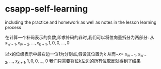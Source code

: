 # csapp-self-learning
including the practice and homework as well as notes in the lesson learning process

在计算一个补码表示的负数,即求补码的非时,我们可以将位向量拆分为两部分:
从$x_{w-1},x_{w-2},...,x_{k+1},1,0,0,...,0$

以x的位级表示中最右边一位1为分割点,假设其位置为k
从而$-x = ~x_{w-1},~x_{w-2},...,~x_{k+1},1,0,0,...,0$ 
我们只需要将位k左边的所有位取反就得到了结果